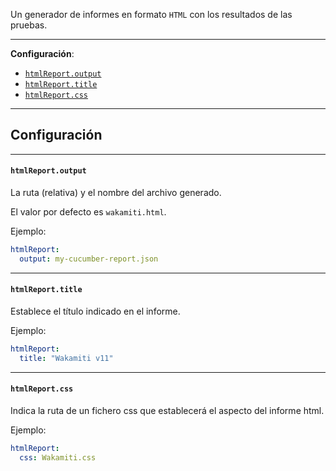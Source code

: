 

Un generador de informes en formato `HTML` con los resultados de las pruebas.

---

**Configuración**:
- [`htmlReport.output`](#htmlreportoutput)
- [`htmlReport.title`](#htmlreporttitle)
- [`htmlReport.css`](#htmlreportcss)

---


## Configuración

---
####  `htmlReport.output`
La ruta (relativa) y el nombre del archivo generado.

El valor por defecto es `wakamiti.html`.

Ejemplo:

```yaml
htmlReport:
  output: my-cucumber-report.json
```

---
####  `htmlReport.title`
Establece el título indicado en el informe.

Ejemplo:

```yaml
htmlReport:
  title: "Wakamiti v11"
```

---
####  `htmlReport.css`
Indica la ruta de un fichero css que establecerá el aspecto del informe html.

Ejemplo:

```yaml
htmlReport:
  css: Wakamiti.css
```